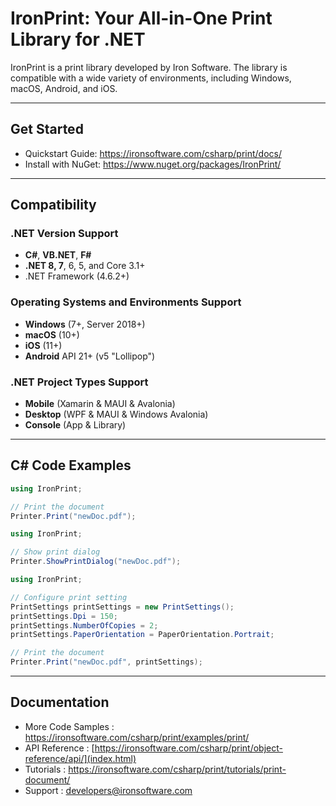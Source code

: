 # IronPrint: Your All-in-One Print Library for .NET

IronPrint is a print library developed by Iron Software. The library is compatible with a wide variety of environments, including Windows, macOS, Android, and iOS.

--------------------------------------------------------------------------------

## Get Started

- Quickstart Guide: <https://ironsoftware.com/csharp/print/docs/>
- Install with NuGet: <https://www.nuget.org/packages/IronPrint/>

--------------------------------------------------------------------------------

## Compatibility

### .NET Version Support

- **C#**, **VB.NET**, **F#**
- **.NET 8, 7**, 6, 5, and Core 3.1+
- .NET Framework (4.6.2+)

### Operating Systems and Environments Support

- **Windows** (7+, Server 2018+)
- **macOS** (10+)
- **iOS** (11+)
- **Android** API 21+ (v5 "Lollipop")

### .NET Project Types Support

- **Mobile** (Xamarin & MAUI & Avalonia)
- **Desktop** (WPF & MAUI & Windows Avalonia)
- **Console** (App & Library)

--------------------------------------------------------------------------------

## C# Code Examples

```csharp
using IronPrint;

// Print the document
Printer.Print("newDoc.pdf");
```

```csharp
using IronPrint;

// Show print dialog
Printer.ShowPrintDialog("newDoc.pdf");
```

```csharp
using IronPrint;

// Configure print setting
PrintSettings printSettings = new PrintSettings();
printSettings.Dpi = 150;
printSettings.NumberOfCopies = 2;
printSettings.PaperOrientation = PaperOrientation.Portrait;

// Print the document
Printer.Print("newDoc.pdf", printSettings);
```

--------------------------------------------------------------------------------

## Documentation

- More Code Samples : <https://ironsoftware.com/csharp/print/examples/print/>
- API Reference : [https://ironsoftware.com/csharp/print/object-reference/api/](index.html)
- Tutorials : <https://ironsoftware.com/csharp/print/tutorials/print-document/>
- Support : <developers@ironsoftware.com>
